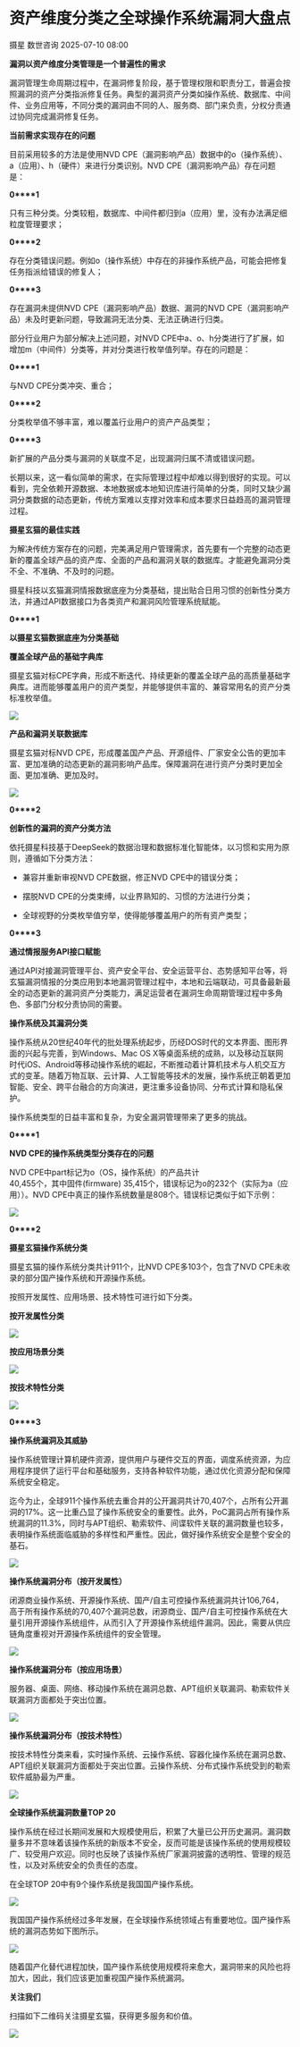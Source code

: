 #  资产维度分类之全球操作系统漏洞大盘点  
摄星  数世咨询   2025-07-10 08:00  
  
**漏洞以资产维度分类管理是一个普遍性的需求**  
  
漏洞管理生命周期过程中，在漏洞修复阶段，基于管理权限和职责分工，普遍会按照漏洞的资产分类指派修复任务。典型的漏洞资产分类如操作系统、数据库、中间件、业务应用等，不同分类的漏洞由不同的人、服务商、部门来负责，分权分责通过协同完成漏洞修复任务。  
  
**当前需求实现存在的问题**  
  
目前采用较多的方法是使用NVD CPE（漏洞影响产品）数据中的o（操作系统）、a（应用）、h（硬件）来进行分类识别。NVD CPE（漏洞影响产品）存在问题是：  
  
**0****1**  
  
  
  
只有三种分类。分类较粗，数据库、中间件都归到a（应用）里，没有办法满足细粒度管理要求；  
  
**0****2**  
  
  
  
存在分类错误问题。例如o（操作系统）中存在的非操作系统产品，可能会把修复任务指派给错误的修复人；  
  
**0****3**  
  
  
  
存在漏洞未提供NVD CPE（漏洞影响产品）数据、漏洞的NVD CPE（漏洞影响产品）未及时更新问题，导致漏洞无法分类、无法正确进行归类。  
  
部分行业用户为部分解决上述问题，对NVD CPE中a、o、h分类进行了扩展，如增加m（中间件）分类等，并对分类进行枚举值列举。存在的问题是：  
  
**0****1**  
  
  
  
与NVD CPE分类冲突、重合；  
  
**0****2**  
  
  
  
分类枚举值不够丰富，难以覆盖行业用户的资产产品类型；  
  
**0****3**  
  
  
  
新扩展的产品分类与漏洞的关联度不足，出现漏洞归属不清或错误问题。  
  
长期以来，这一看似简单的需求，在实际管理过程中却难以得到很好的实现。可以看到，完全依赖开源数据、本地数据或本地知识库进行简单的分类，同时又缺少漏洞分类数据的动态更新，传统方案难以支撑对效率和成本要求日益趋高的漏洞管理过程。  
  
**摄星玄猫的最佳实践**  
  
为解决传统方案存在的问题，完美满足用户管理需求，首先要有一个完整的动态更新的覆盖全球产品的资产库、全面的产品和漏洞关联的数据库。才能避免漏洞分类不全、不准确、不及时的问题。  
  
摄星科技以玄猫漏洞情报数据底座为分类基础，提出贴合日用习惯的创新性分类方法，并通过API数据接口为各类资产和漏洞风险管理系统赋能。  
  
**0****1**  
  
**以摄星玄猫数据底座为分类基础**  
  
**覆盖全球产品的基础字典库**  
  
  
摄星玄猫对标CPE字典，形成不断迭代、持续更新的覆盖全球产品的高质量基础字典库。进而能够覆盖用户的资产类型，并能够提供丰富的、兼容常用名的资产分类标准枚举值。  
  
![](https://mmbiz.qpic.cn/mmbiz_png/aDp3uVPyHOcLAibBcGLdADtptRUycibHFjkXrfAGrleMnibW7Zd6ZV7vFLzgVNwzQGaDcu9RdicRQTQZ45vrLFbXFg/640?from=appmsg&watermark=1 "")  
  
**产品和漏洞关联数据库**  
  
摄星玄猫对标NVD CPE，形成覆盖国产产品、开源组件、厂家安全公告的更加丰富、更加准确的动态更新的漏洞影响产品库。保障漏洞在进行资产分类时更加全面、更加准确、更加及时。  
  
![](https://mmbiz.qpic.cn/mmbiz_png/aDp3uVPyHOcLAibBcGLdADtptRUycibHFjRf2BgjpbPvhIuCbKjbVrer6iaibhkT3PGfYvHPgicC3fczXClLXMWec5g/640?from=appmsg&watermark=1 "")  
  
**0****2**  
  
**创新性的漏洞的资产分类方法**  
  
依托摄星科技基于DeepSeek的数据治理和数据标准化智能体，以习惯和实用为原则，遵循如下分类方法：  
  
- 兼容并重新审视NVD CPE数据，修正NVD CPE中的错误分类；  
  
- 摆脱NVD CPE的分类束缚，以业界熟知的、习惯的方法进行分类；  
  
- 全球视野的分类枚举值穷举，使得能够覆盖用户的所有资产类型；  
  
  
  
**0****3**  
  
**通过情报服务API接口赋能**  
  
通过API对接漏洞管理平台、资产安全平台、安全运营平台、态势感知平台等，将玄猫漏洞情报的分类应用到本地漏洞管理过程中，本地和云端联动，可具备最新最全的动态更新的漏洞资产分类能力，满足运营者在漏洞生命周期管理过程中多角色、多部门分权分责协同的需要。  
  
**操作系统及其漏洞分类**  
  
操作系统从20世纪40年代的批处理系统起步，历经DOS时代的文本界面、图形界面的兴起与完善，到Windows、Mac OS X等桌面系统的成熟，以及移动互联网时代iOS、Android等移动操作系统的崛起，不断推动着计算机技术与人机交互方式的变革。随着万物互联、云计算、人工智能等技术的发展，操作系统正朝着更加智能、安全、跨平台融合的方向演进，更注重多设备协同、分布式计算和隐私保护。  
  
操作系统类型的日益丰富和复杂，为安全漏洞管理带来了更多的挑战。  
  
**0****1**  
  
**NVD CPE的操作系统类型分类存在的问题**  
  
NVD CPE中part标记为o（OS，操作系统）的产品共计  
40,455个，其中固件(firmware) 35,415个，错误标记为o的232个（实际为a（应用））。NVD CPE中真正的操作系统数量是808个。错误标记类似于如下示例：  
  
![](https://mmbiz.qpic.cn/mmbiz_png/aDp3uVPyHOcLAibBcGLdADtptRUycibHFj1HoiaqyHjibbP5ASRibtSPUYfWUMAhlXcYeyqQXSVRdgbCuib2nshrF2HA/640?from=appmsg&watermark=1 "")  
  
**0****2**  
  
**摄星玄猫操作系统分类**  
  
摄星玄猫的操作系统分类共计911个，比NVD CPE多103个，包含了NVD CPE未收录的部分国产操作系统和开源操作系统。  
  
按照开发属性、应用场景、技术特性可进行如下分类。  
  
**按开发属性分类**  
  
![](https://mmbiz.qpic.cn/mmbiz_png/aDp3uVPyHOcLAibBcGLdADtptRUycibHFjqhbkBc6sJroz4JTK10jOaPso7cOTkNKru2LKoOmmoVIC4YNDDtRCzw/640?from=appmsg&watermark=1 "")  
  
**按应用场景分类**  
  
![](https://mmbiz.qpic.cn/mmbiz_png/aDp3uVPyHOcLAibBcGLdADtptRUycibHFjHS43sb1xEvWjhwStuIcq16ybkcK1KW1XHVwZYD0BENvFD5WSDXJ08A/640?from=appmsg&watermark=1 "")  
  
**按技术特性分类**  
  
![](https://mmbiz.qpic.cn/mmbiz_png/aDp3uVPyHOcLAibBcGLdADtptRUycibHFjenibtjVnltjsoftX2ViaSiaUD29ZojYBaYGN8vXNFgcyAe6rPPnSCickXQ/640?from=appmsg&watermark=1 "")  
  
**0****3**  
  
**操作系统漏洞及其威胁**  
  
操作系统管理计算机硬件资源，提供用户与硬件交互的界面，调度系统资源，为应用程序提供了运行平台和基础服务，支持各种软件功能，通过优化资源分配和保障系统安全稳定。  
  
迄今为止，全球911个操作系统去重合并的公开漏洞共计70,407个，占所有公开漏洞的17%。这一比重凸显了操作系统安全的重要性。此外，PoC漏洞占所有操作系统漏洞的11.3%，同时与APT组织、勒索软件、间谍软件关联的漏洞数量也较多，表明操作系统面临威胁的多样性和严重性。因此，做好操作系统安全是整个安全的基石。  
  
![](https://mmbiz.qpic.cn/mmbiz_png/aDp3uVPyHOcLAibBcGLdADtptRUycibHFjIwy8dlJMnibUEDTia4q1gdcyXh5ScbNibKibibSKpqUo1cgVFp7XvtY3GZw/640?from=appmsg&watermark=1 "")  
  
**操作系统漏洞分布（按开发属性）**  
  
闭源商业操作系统、开源操作系统、国产/自主可控操作系统漏洞共计106,764，高于所有操作系统的70,407个漏洞总数，闭源商业、国产/自主可控操作系统在大量引用开源操作系统组件，从而引入了开源操作系统组件漏洞。因此，需要从供应链角度重视对开源操作系统组件的安全管理。  
  
![](https://mmbiz.qpic.cn/mmbiz_png/aDp3uVPyHOcLAibBcGLdADtptRUycibHFjXn6AP7Lmdd2j0x1FAWM956ZdVJOlJCjwAukiaUDibIAKXvR98QornDkw/640?from=appmsg&watermark=1 "")  
  
**操作系统漏洞分布（按应用场景）**  
  
服务器、桌面、网络、移动操作系统在漏洞总数、APT组织关联漏洞、勒索软件关联漏洞方面都处于突出位置。  
  
![](https://mmbiz.qpic.cn/mmbiz_png/aDp3uVPyHOcLAibBcGLdADtptRUycibHFj0C1Tml5Lmysnc4Uuy5hzGKbuqbULcuvibWXrG9H2icibZ3H4TAzBe4OMA/640?from=appmsg&watermark=1 "")  
  
**操作系统漏洞分布（按技术特性）**  
  
按技术特性分类来看，实时操作系统、云操作系统、容器化操作系统在漏洞总数、APT组织关联漏洞方面都处于突出位置。云操作系统、分布式操作系统受到的勒索软件威胁最为严重。  
  
![](https://mmbiz.qpic.cn/mmbiz_png/aDp3uVPyHOcLAibBcGLdADtptRUycibHFjE1MufbmGiaMPbp8j1rnNsia8xib6RDlPPMI1DMSL1oMRDXsBKKF9hDnKw/640?from=appmsg&watermark=1 "")  
  
**全球操作系统漏洞数量TOP 20**  
  
操作系统在经过长期间发展和大规模使用后，积累了大量已公开历史漏洞。漏洞数量多并不意味着该操作系统的新版本不安全，反而可能是该操作系统的使用规模较广、较受用户欢迎。同时也反映了该操作系统厂家漏洞披露的透明性、管理的规范性，以及对系统安全的负责任的态度。  
  
在全球TOP 20中有9个操作系统是我国国产操作系统。  
  
![](https://mmbiz.qpic.cn/mmbiz_png/aDp3uVPyHOcLAibBcGLdADtptRUycibHFjS2Q2UicYZgCe7WBkfzLdhNGmFsDVicHf4MfJLYOo4iaPEia3ibtNCmkz6oA/640?from=appmsg&watermark=1 "")  
  
我国国产操作系统经过多年发展，在全球操作系统领域占有重要地位。国产操作系统的漏洞态势如下图所示。  
  
![](https://mmbiz.qpic.cn/mmbiz_png/aDp3uVPyHOcLAibBcGLdADtptRUycibHFjia889HgzME5XibBbExkKKqdlhueBXHZBdbpOoE01kbmHdnKJbekDr01g/640?from=appmsg&watermark=1 "")  
  
随着国产化替代进程加快，国产操作系统使用规模将来愈大，漏洞带来的风险也将加大，因此，我们应该更加重视国产操作系统漏洞。  
  
  
  
  
**关注我们**  
  
  
  
  
扫描如下二维码关注摄星玄猫，获得更多服务和价值。  
  
![](https://mmbiz.qpic.cn/mmbiz_png/aDp3uVPyHOcLAibBcGLdADtptRUycibHFjKXYI11QKUU7qPfJ1UoDU33psM6xekA6B2cBBTBokFHksuUhItO0mmQ/640?from=appmsg&watermark=1 "")  
  
  
  
